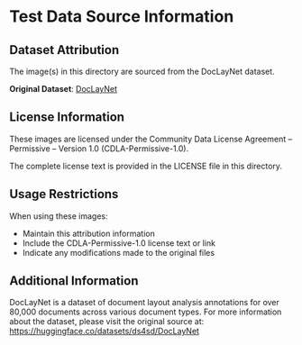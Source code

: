 # Test Data Source Information

## Dataset Attribution
The image(s) in this directory are sourced from the DocLayNet dataset.

**Original Dataset**: [DocLayNet](https://huggingface.co/datasets/ds4sd/DocLayNet)

## License Information
These images are licensed under the Community Data License Agreement – Permissive – Version 1.0 (CDLA-Permissive-1.0).

The complete license text is provided in the LICENSE file in this directory.

## Usage Restrictions
When using these images:
- Maintain this attribution information
- Include the CDLA-Permissive-1.0 license text or link
- Indicate any modifications made to the original files

## Additional Information
DocLayNet is a dataset of document layout analysis annotations for over 80,000 documents across various document types. For more information about the dataset, please visit the original source at: https://huggingface.co/datasets/ds4sd/DocLayNet